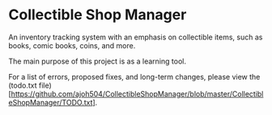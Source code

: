 # Collectible Shop Manager

An inventory tracking system with an emphasis on collectible items, such as books, comic books, coins, and more. 

The main purpose of this project is as a learning tool.

For a list of errors, proposed fixes, and long-term changes, please view the (todo.txt file)[https://github.com/ajoh504/CollectibleShopManager/blob/master/CollectibleShopManager/TODO.txt]. 
